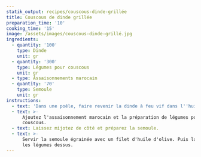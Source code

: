 ```yaml
---
statik_output: recipes/couscous-dinde-grillée
title: Couscous de dinde grillée
preparation_time: '10'
cooking_time: '15'
image: /assets/images/couscous-dinde-grillé.jpg
ingredients:
  - quantity: '100'
    type: Dinde
    unit: gr
  - quantity: '300'
    type: Légumes pour couscous
    unit: gr
  - type: Assaisonnements marocain
  - quantity: '70'
    type: Semoule
    unit: gr
instructions:
  - text: 'Dans une poêle, faire revenir la dinde à feu vif dans l''huile d''olive.'
  - text: >-
      Ajoutez l'assaisonnement marocain et la préparation de légumes pour
      couscous.
  - text: Laissez mijotez de côté et préparez la semoule.
  - text: >-
      Servir la semoule égrainée avec un filet d'huile d'olive. Puis la dinde et
      les légumes dessus.
---
```


